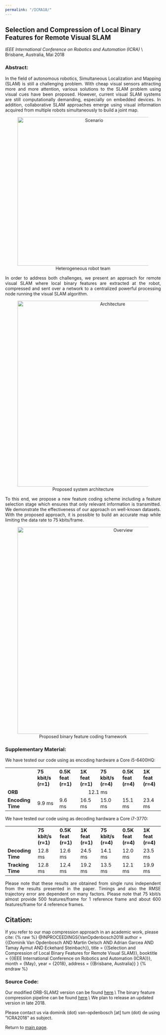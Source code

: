 ```yaml
---
permalink: "/ICRA18/"
---
```


## Selection and Compression of Local Binary Features for Remote Visual SLAM
*IEEE International Conference on Robotics and Automation (ICRA)* \\
Brisbane, Australia, Mai 2018

### Abstract:
<p align="justify">
In the field of autonomous robotics, Simultaneous Localization and Mapping (SLAM) is still a challenging problem. With cheap visual sensors attracting more and more attention, various solutions to the SLAM problem using visual cues have been proposed. However, current visual SLAM systems are still computationally demanding, especially on embedded devices. In addition, collaborative SLAM approaches emerge using visual information acquired from multiple robots simultaneously to build a joint map. 
</p>

<center>
<figure>
        <img src="{{ site.url }}/_pages/ICRA18/assets/Scenario2.png" alt="Scenario" width="480" />
        <figcaption>Heterogeneous robot team</figcaption>
</figure>
</center>

<p align="justify">
In order to address both challenges, we present an approach for remote visual SLAM where local binary features are extracted at the robot, compressed and sent over a network to a centralized powerful processing node running the visual SLAM algorithm. 
</p>

<center>
<figure>
        <img src="{{ site.url }}/_pages/ICRA18/assets/Loop_free_eng.png" alt="Architecture" width="600"/>
        <figcaption>Proposed system architecture</figcaption>
</figure>
</center>

<p align="justify">
To this end, we propose a new feature coding scheme including a feature selection stage which ensures that only relevant information is transmitted. We demonstrate the effectiveness of our approach on well-known datasets. With the proposed approach, it is possible to build an accurate map while limiting the data rate to 75 kbits/frame. 
</p>

<center>
<figure>
        <img src="{{ site.url }}/_pages/ICRA18/assets/Overview_nostereo_free_eng.png" alt="Overview" width="668" />
        <figcaption>Proposed binary feature coding framework</figcaption>
</figure>
</center>

### Supplementary Material: 

We have tested our code using as encoding hardware a Core i5-6400HQ:

<font size="1">
<table width="100%">
  <tr> 
    <td></td>
    <td><b>75 kbit/s (r=1)</b></td>
    <td><b>0.5K feat (r=1)</b></td>
    <td><b>1K feat (r=1)</b></td>
    <td><b>75 kbit/s (r=4)</b></td>
    <td><b>0.5K feat (r=4)</b></td>
    <td><b>1K feat (r=4)</b></td>
  </tr>
  <tr>
    <td><b>ORB</b></td>
    <td colspan="6"><div align="center">12.1 ms</div></td>
  </tr>
  <tr> 
      <td><b>Encoding Time</b></td>
      <td>9.9 ms</td>
      <td>9.6 ms</td>
      <td>16.5 ms</td>
      <td>15.0 ms</td>
      <td>15.1 ms</td>
      <td>23.4 ms</td>
  </tr>
</table>
 </font>


We have tested our code using as decoding hardware a Core i7-3770:

<font size="1">
<table width="100%">
  <tr> 
    <td></td>
    <td><b>75 kbit/s (r=1)</b></td>
    <td><b>0.5K feat (r=1)</b></td>
    <td><b>1K feat (r=1)</b></td>
    <td><b>75 kbit/s (r=4)</b></td>
    <td><b>0.5K feat (r=4)</b></td>
    <td><b>1K feat (r=4)</b></td>
  </tr>
   <tr> 
     <td><b>Decoding Time</b></td>
     <td>12.8 ms</td>
     <td>12.6 ms</td>
     <td>24.5 ms</td>
     <td>14.1 ms</td>
     <td>12.0 ms</td>
     <td>23.5 ms</td>
  </tr>
  <tr> 
     <td><b>Tracking Time</b></td>
     <td>12.8 ms</td>
     <td>12.4 ms</td>
     <td>19.2 ms</td>
     <td>13.5 ms</td>
     <td>12.1 ms</td>
     <td>19.9 ms</td>
  </tr>
</table>
</font>

<p align="justify">
Please note that these results are obtained from single runs independent from the results presented in the paper. Timings and also the  RMSE trajectory error are dependent on many factors. Please note that 75 kbit/s almost provide 500 features/frame for 1 reference frame and about 600 features/frame for 4 reference frames. 
</p>

## Citation:

If you refer to our map compression approach in an academic work, please cite:
{% raw %}
        @INPROCEEDINGS{VanOpdenbosch2018
        author = {{Dominik Van Opdenbosch AND Martin Oelsch AND Adrian Garcea AND Tamay Aymut AND Eckehard Steinbach}},
        title = {{Selection and Compression of Local Binary Features for Remote Visual SLAM}},
        booktitle = {{IEEE International Conference on Robotics and Automation (ICRA)}},
        month = {May},
        year = {2018},
        address = {{Brisbane, Australia}}
        }
 {% endraw %}

### Source Code:

Our modified ORB-SLAM2 version can be found [here](https://github.com/d-vo/remote_orb_slam2).\\
The binary feature compression pipeline can be found [here](https://github.com/d-vo/featureCompression).\\
We plan to release an updated version in late 2018. 

Please contact us via dominik (dot) van-opdenbosch [at] tum (dot) de using "ICRA2018" as subject.



Return to [main page](/).

